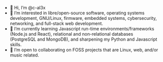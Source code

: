 - 👋 Hi, I’m @c-al3x
- 👀 I’m interested in libre/open-source software, operating systems development, GNU/Linux, firmware, embedded systems, cybersecurity, networking, and full-stack web development.
- 🌱 I’m currently learning Javascript run-time environments/frameworks (Node.js and React), relational and non-relational databases (PostgreSQL and MongoDB), and sharpening my Python and Javascript skills.  
- 💞️ I’m open to collaborating on FOSS projects that are Linux, web, and/or music related.

<!---
c-al3x/c-al3x is a ✨ special ✨ repository because its `README.md` (this file) appears on your GitHub profile.
You can click the Preview link to take a look at your changes.
--->
